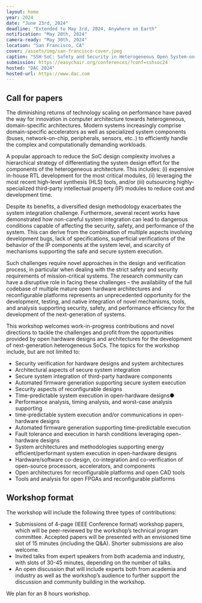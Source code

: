 ```yaml
---
layout: home
year: 2024
date: "June 23rd, 2024"
deadline: "Extended to May 3rd, 2024, Anywhere on Earth"
notification: "May 20th, 2024"
camera-ready: "May 30th, 2024"
location: "San Francisco, CA"
cover: /assets/img/san-francisco-cover.jpeg
caption: "SSH-SoC: Safety and Security in Heterogeneous Open System-on-Chip Platforms"
submission: https://easychair.org/conferences/?conf=sshsoc24
hosted: "DAC 2024"
hosted-url: https://www.dac.com
---
```



## Call for papers

The diminishing returns of technology scaling on performance have paved the way for innovation in computer architecture towards heterogeneous, domain-specific architectures. Modern systems increasingly comprise domain-specific accelerators as well as specialized system components (buses, network-on-chip, peripherals, sensors, etc..) to efficiently handle the complex and computationally demanding workloads.

A popular approach to reduce the SoC design complexity involves a hierarchical strategy of differentiating the system design effort for the components of the heterogeneous architecture. This includes: (i) expensive in-house RTL development for the most critical modules, (ii) leveraging the most recent high-level synthesis (HLS) tools, and/or (iii) outsourcing highly-specialized third-party intellectual property (IP) modules to reduce cost and development time.

Despite its benefits, a diversified design methodology exacerbates the system integration challenge. Furthermore, several recent works have demonstrated how non-careful system integration can lead to dangerous conditions capable of affecting the security, safety, and performance of the system. This can derive from the combination of multiple aspects involving development bugs, lack of specifications, superficial verifications of the behavior of the IP components at the system level, and scarcity of mechanisms supporting the safe and secure system execution.

Such challenges require novel approaches in the design and verification process, in particular when dealing with the strict safety and security requirements of mission-critical systems. The research community can have a disruptive role in facing these challenges – the availability of the full codebase of multiple mature open hardware architectures and reconfigurable platforms represents an unprecedented opportunity for the development, testing, and native integration of novel mechanisms, tools, and analysis supporting security, safety, and performance efficiency for the development of the next-generation of systems. 

This workshop welcomes work-in-progress contributions and novel directions to tackle the challenges and profit from the opportunities provided by open hardware designs and architectures for the development of next-generation heterogeneous SoCs. The topics for the workshop include, but are not limited to:

- Security verification for hardware designs and system architectures
- Architectural aspects of secure system integration
- Secure system integration of third-party hardware components
- Automated firmware generation supporting secure system execution
- Security aspects of reconfigurable designs
- Time-predictable system execution in open-hardware designs●
- Performance analysis, timing analysis, and worst-case analysis supporting
- time-predictable system execution and/or communications in open-hardware designs
- Automated firmware generation supporting time-predictable execution
- Fault tolerance and execution in harsh conditions leveraging open-hardware designs
- System architectures and methodologies supporting energy efficient/performant system execution in open-hardware designs
- Hardware/software co-design, co-integration and co-verification of open-source processors, accelerators, and components
- Open architectures for reconfigurable platforms and open CAD tools
- Tools and analysis for open FPGAs and reconfigurable platforms

## Workshop format

The workshop will include the following three types of contributions:
- Submissions of 4-page (IEEE Conference format) workshop papers, which will be peer-reviewed by the workshop’s technical program committee. Accepted papers will be presented with an envisioned time slot of 15 minutes (including the Q&A). Shorter submissions are also welcome.
- Invited talks from expert speakers from both academia and industry, with slots of 30-45 minutes, depending on the number of talks.
- An open discussion that will include experts both from academia and industry as well as the workshop’s audience to further support the discussion and community building in the workshop.

We plan for an 8 hours workshop. 
